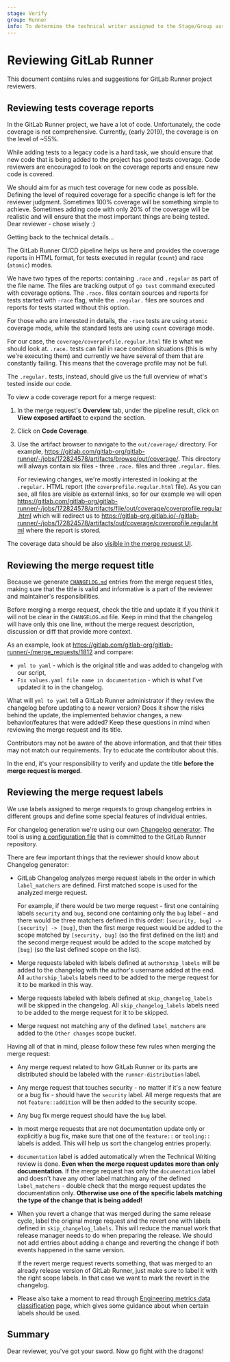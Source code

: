```yaml
---
stage: Verify
group: Runner
info: To determine the technical writer assigned to the Stage/Group associated with this page, see https://about.gitlab.com/handbook/product/ux/technical-writing/#assignments
---
```


# Reviewing GitLab Runner

This document contains rules and suggestions for GitLab Runner project reviewers.

## Reviewing tests coverage reports

In the GitLab Runner project, we have a lot of code. Unfortunately, the code coverage is not comprehensive.
Currently, (early 2019), the coverage is on the level of ~55%.

While adding tests to a legacy code is a hard task, we should ensure that new code that is being
added to the project has good tests coverage. Code reviewers are encouraged to look on the
coverage reports and ensure new code is covered.

We should aim for as much test coverage for new code as possible. Defining the level of
required coverage for a specific change is left for the reviewer judgment. Sometimes 100% coverage
will be something simple to achieve. Sometimes adding code with only 20% of the coverage will be
realistic and will ensure that the most important things are being tested. Dear reviewer - chose wisely :)

Getting back to the technical details...

The GitLab Runner CI/CD pipeline helps us here and provides the coverage reports in HTML format, for tests
executed in regular (`count`) and race (`atomic`) modes.

We have two types of the reports: containing `.race` and `.regular` as part of the file name.
The files are tracking output of `go test` command executed with coverage options. The `.race.` files
contain sources and reports for tests started with `-race` flag, while the `.regular.` files are sources
and reports for tests started without this option.

For those who are interested in details, the `-race` tests are using `atomic` coverage mode, while the standard
tests are using `count` coverage mode.

For our case, the `coverage/coverprofile.regular.html` file is what we should look at. `.race.` tests can fail
in race condition situations (this is why we're executing them) and currently we have several of them that
are constantly failing. This means that the coverage profile may not be full.

The `.regular.` tests, instead, should give us the full overview of what's tested inside our code.

To view a code coverage report for a merge request:

1. In the merge request's **Overview** tab, under the pipeline
   result, click on **View exposed artifact** to expand the section.

1. Click on **Code Coverage**.

1. Use the artifact browser to navigate to the `out/coverage/`
   directory. For example,
   <https://gitlab.com/gitlab-org/gitlab-runner/-/jobs/172824578/artifacts/browse/out/coverage/>.
   This directory will always contain six files - three `.race.` files
   and three `.regular.` files.

   For reviewing changes, we're mostly interested in looking at the `.regular.` HTML
   report (the `coverprofile.regular.html` file). As you can see, all files are visible
   as external links, so for our example we will open
   <https://gitlab.com/gitlab-org/gitlab-runner/-/jobs/172824578/artifacts/file/out/coverage/coverprofile.regular.html>
   which will redirect us to
   <https://gitlab-org.gitlab.io/-/gitlab-runner/-/jobs/172824578/artifacts/out/coverage/coverprofile.regular.html>
   where the report is stored.

The coverage data should be also
[visible in the merge request UI](https://docs.gitlab.com/ee/user/project/merge_requests/test_coverage_visualization.html).

## Reviewing the merge request title

Because we generate [`CHANGELOG.md`](https://gitlab.com/gitlab-org/gitlab-runner/-/blob/main/CHANGELOG.md) entries
from the merge request titles, making sure that the title is valid and informative is a part
of the reviewer and maintainer's responsibilities.

Before merging a merge request, check the title and update it if you think it will not be clear in the
`CHANGELOG.md` file. Keep in mind that the changelog will have only this one line, without the merge
request description, discussion or diff that provide more context.

As an example, look at <https://gitlab.com/gitlab-org/gitlab-runner/-/merge_requests/1812> and compare:

- `yml to yaml` - which is the original title and was added to changelog with our script,
- `Fix values.yaml file name in documentation` - which is what I've updated it to in the changelog.

What will `yml to yaml` tell a GitLab Runner administrator if they review the changelog before updating
to a newer version? Does it show the risks behind the update, the implemented behavior changes, a new
behavior/features that were added? Keep these questions in mind when reviewing the merge request and its title.

Contributors may not be aware of the above information, and that their titles
may not match our requirements. Try to educate the contributor about this.

In the end, it's your responsibility to verify and update the title **before the merge request is merged**.

## Reviewing the merge request labels

We use labels assigned to merge requests to group changelog entries in different groups and define
some special features of individual entries.

For changelog generation we're using our own [Changelog generator](https://gitlab.com/gitlab-org/ci-cd/runner-tools/changelog-generator).
The tool is using [a configuration file](https://gitlab.com/gitlab-org/gitlab-runner/blob/main/.gitlab/changelog.yml)
that is committed to the GitLab Runner repository.

There are few important things that the reviewer should know about Changelog generator:

- GitLab Changelog analyzes merge request labels in the order in which `label_matchers` are defined.
  First matched scope is used for the analyzed merge request.

  For example, if there would be two merge request - first one containing labels `security` and `bug`, second
  one containing only the `bug` label - and there would be three matchers defined in this
  order: `[security, bug] -> [security] -> [bug]`, then the first merge request would be added to the scope matched
  by `[security, bug]` (so the first defined on the list) and the second merge request would be added to
  the scope matched by `[bug]` (so the last defined scope on the list).

- Merge requests labeled with labels defined at `authorship_labels` will be added to the changelog with the
  author's username added at the end. All `authorship_labels` labels need to be added to the merge request
  for it to be marked in this way.

- Merge requests labeled with labels defined at `skip_changelog_labels` will be skipped in the changelog. All
  `skip_changelog_labels` labels need to be added to the merge request for it to be skipped.

- Merge request not matching any of the defined `label_matchers` are added to the `Other changes` scope
  bucket.

Having all of that in mind, please follow these few rules when merging the merge request:

- Any merge request related to how GitLab Runner or its parts are distributed should be labeled with the
  `runner-distribution` label.

- Any merge request that touches security - no matter if it's a new feature or a bug fix - should have the
  `security` label. All merge requests that are not `feature::addition` will be then added to the security
  scope.

- Any bug fix merge request should have the `bug` label.

- In most merge requests that are not documentation update only or explicitly a bug fix, make sure that one of the
  `feature::` or `tooling::` labels is added. This will help us sort the changelog entries properly.

- `documentation` label is added automatically when the Technical Writing review is done. **Even when the merge
  request updates more than only documentation**. If the merge request has only the `documentation` label and
  doesn't have any other label matching any of the defined `label_matchers` - double check that the merge request
  updates the documentation only. **Otherwise use one of the specific labels matching the type of the change
  that is being added!**

- When you revert a change that was merged during the same release cycle, label the original merge request and
  the revert one with labels defined in `skip_changelog_labels`. This will reduce the manual work that release
  manager needs to do when preparing the release. We should not add entries about adding a change and reverting
  the change if both events happened in the same version.

  If the revert merge request reverts something, that was merged to an already release version of GitLab Runner,
  just make sure to label it with the right scope labels. In that case we want to mark the revert in the
  changelog.

- Please also take a moment to read through
  [Engineering metrics data classification](https://about.gitlab.com/handbook/engineering/metrics/#data-classification)
  page, which gives some guidance about when certain labels should be used.

## Summary

Dear reviewer, you've got your sword. Now go fight with the dragons!
